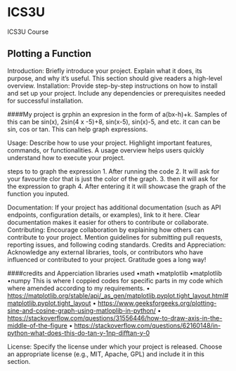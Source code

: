 # ICS3U
ICS3U Course 
## Plotting a Function
  Introduction: Briefly introduce your project. Explain what it does, its purpose, and why it’s useful. This section should give readers a high-level overview.
  Installation: Provide step-by-step instructions on how to install and set up your project. Include any dependencies or prerequisites needed for successful installation.
  
  
  ####My project is grphin an expresion in the form of a(bx-h)+k. Samples of this can be sin(x), 2sin(4 x -5)+8, sin(x-5), sin(x)-5, and etc. it can can be sin, cos or tan. This can help graph expressions. 
  
  
  
  Usage: Describe how to use your project. Highlight important features, commands, or functionalities. A usage overview helps users quickly understand how to execute your project.
  
  steps to to graph the expression
    1. After running the code
    2. It will ask for your favourite clor that is just the color of the graph.
    3. then it will ask for the expression to graph
    4. After entering it it will showcase the graph of the function you inputed.
  
  Documentation: If your project has additional documentation (such as API endpoints, configuration details, or examples), link to it here. Clear documentation makes it easier for others to contribute or collaborate.
  Contributing: Encourage collaboration by explaining how others can contribute to your project. Mention guidelines for submitting pull requests, reporting issues, and following coding standards.
  Credits and Appreciation: Acknowledge any external libraries, tools, or contributors who have influenced or contributed to your project. Gratitude goes a long way!
  
  ####credits and Apperciation
    libraries used
      •math
      •matplotlib
      •matplotlib
      •numpy
    This is where I coppied codes for specific parts in my code which where amended according to my requirements.
      • https://matplotlib.org/stable/api/_as_gen/matplotlib.pyplot.tight_layout.html#matplotlib.pyplot.tight_layout
      • https://www.geeksforgeeks.org/plotting-sine-and-cosine-graph-using-matloplib-in-python/
      • https://stackoverflow.com/questions/31556446/how-to-draw-axis-in-the-middle-of-the-figure
      • https://stackoverflow.com/questions/62160148/in-python-what-does-this-do-tan-y-1np-difftan-y-0
  
    
  License: Specify the license under which your project is released. Choose an appropriate license (e.g., MIT, Apache, GPL) and include it in this section.


